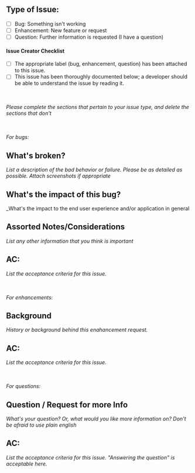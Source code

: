 ## Type of Issue:
- [ ] Bug:  Something isn't working
- [ ] Enhancement:  New feature or request
- [ ] Question:  Further information is requested (I have a question)

#### Issue Creator Checklist
- [ ] The appropriate label (bug, enhancement, question) has been attached to this issue.
- [ ] This issue has been thoroughly documented below; a developer should be able to understand the issue by reading it.

<br /><br />_Please complete the sections that pertain to your issue type, and delete the sections that don't_

<br /><br />_For bugs:_
## What's broken?
_List a description of the bad behavior or failure.  Please be as detailed as possible.  Attach screenshots if appropriate_

## What's the impact of this bug?
_What's the impact to the end user experience and/or application in general

## Assorted Notes/Considerations
_List any other information that you think is important_

## AC:
_List the acceptance criteria for this issue._  

<br /><br />_For enhancements:_
## Background
_History or background behind this enahancement request._

## AC:
_List the acceptance criteria for this issue._  
  
  
<br /><br />_For questions:_
## Question / Request for more Info
_What's your question?  Or, what would you like more information on?  Don't be afraid to use plain english_

## AC:
_List the acceptance criteria for this issue.  "Answering the question" is acceptable here._
